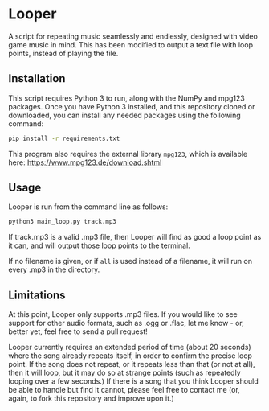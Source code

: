 # Looper
A script for repeating music seamlessly and endlessly,
designed with video game music in mind.  This has been modified to output a text file with loop points, 
instead of playing the file.

## Installation
This script requires Python 3 to run, along with the NumPy and mpg123 packages.
Once you have Python 3 installed, and this repository cloned or downloaded,
you can install any needed packages using the following command:

```sh
pip install -r requirements.txt
```

This program also requires the external library `mpg123`, which is available
here: https://www.mpg123.de/download.shtml

## Usage
Looper is run from the command line as follows:

```sh
python3 main_loop.py track.mp3
```

If track.mp3 is a valid .mp3 file, then Looper will find as good a loop
point as it can, and will output those loop points to the terminal.

If no filename is given, or if `all` is used instead of a filename, it will run on every .mp3 in the directory.

## Limitations
At this point, Looper only supports .mp3 files.
If you would like to see support for other audio formats,
such as .ogg or .flac, let me know - or, better
yet, feel free to send a pull request!

Looper currently requires an extended period of time (about 20 seconds)
where the song already repeats itself, in order to confirm the
precise loop point. If the song does not repeat, or it repeats less
than that (or not at all), then it will loop, but it may do so at
strange points (such as repeatedly looping over a few seconds.)
If there is a song that you think Looper should be able to handle but
find it cannot, please feel free to contact me (or, again,
to fork this repository and improve upon it.)
